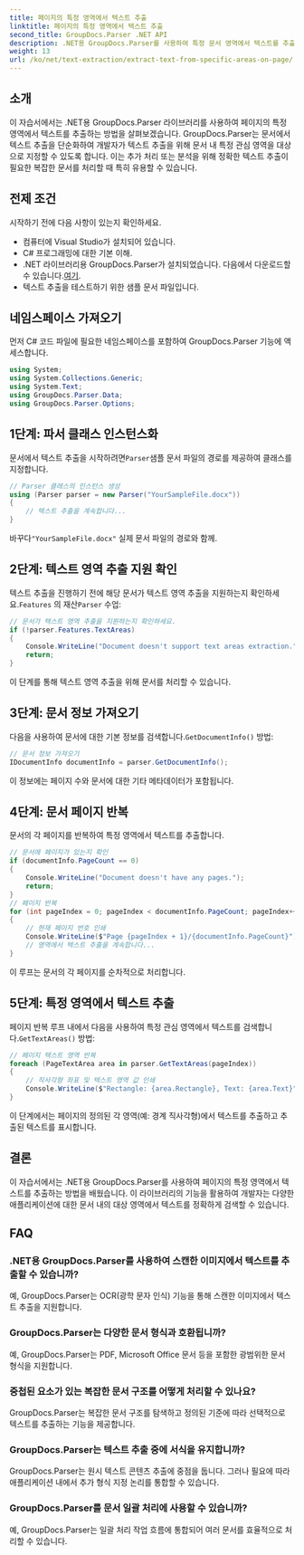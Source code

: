 ```yaml
---
title: 페이지의 특정 영역에서 텍스트 추출
linktitle: 페이지의 특정 영역에서 텍스트 추출
second_title: GroupDocs.Parser .NET API
description: .NET용 GroupDocs.Parser를 사용하여 특정 문서 영역에서 텍스트를 추출하는 방법을 알아보세요. 귀하의 애플리케이션을 위한 타겟이 명확하고 정확한 텍스트 추출.
weight: 13
url: /ko/net/text-extraction/extract-text-from-specific-areas-on-page/
---
```

## 소개
이 자습서에서는 .NET용 GroupDocs.Parser 라이브러리를 사용하여 페이지의 특정 영역에서 텍스트를 추출하는 방법을 살펴보겠습니다. GroupDocs.Parser는 문서에서 텍스트 추출을 단순화하여 개발자가 텍스트 추출을 위해 문서 내 특정 관심 영역을 대상으로 지정할 수 있도록 합니다. 이는 추가 처리 또는 분석을 위해 정확한 텍스트 추출이 필요한 복잡한 문서를 처리할 때 특히 유용할 수 있습니다.
## 전제 조건
시작하기 전에 다음 사항이 있는지 확인하세요.
- 컴퓨터에 Visual Studio가 설치되어 있습니다.
- C# 프로그래밍에 대한 기본 이해.
- .NET 라이브러리용 GroupDocs.Parser가 설치되었습니다. 다음에서 다운로드할 수 있습니다.[여기](https://releases.groupdocs.com/parser/net/).
- 텍스트 추출을 테스트하기 위한 샘플 문서 파일입니다.
## 네임스페이스 가져오기
먼저 C# 코드 파일에 필요한 네임스페이스를 포함하여 GroupDocs.Parser 기능에 액세스합니다.
```csharp
using System;
using System.Collections.Generic;
using System.Text;
using GroupDocs.Parser.Data;
using GroupDocs.Parser.Options;
```
## 1단계: 파서 클래스 인스턴스화
 문서에서 텍스트 추출을 시작하려면`Parser`샘플 문서 파일의 경로를 제공하여 클래스를 지정합니다.
```csharp
// Parser 클래스의 인스턴스 생성
using (Parser parser = new Parser("YourSampleFile.docx"))
{
    // 텍스트 추출을 계속합니다...
}
```
 바꾸다`"YourSampleFile.docx"` 실제 문서 파일의 경로와 함께.
## 2단계: 텍스트 영역 추출 지원 확인
 텍스트 추출을 진행하기 전에 해당 문서가 텍스트 영역 추출을 지원하는지 확인하세요.`Features` 의 재산`Parser` 수업:
```csharp
// 문서가 텍스트 영역 추출을 지원하는지 확인하세요.
if (!parser.Features.TextAreas)
{
    Console.WriteLine("Document doesn't support text areas extraction.");
    return;
}
```
이 단계를 통해 텍스트 영역 추출을 위해 문서를 처리할 수 있습니다.
## 3단계: 문서 정보 가져오기
 다음을 사용하여 문서에 대한 기본 정보를 검색합니다.`GetDocumentInfo()` 방법:
```csharp
// 문서 정보 가져오기
IDocumentInfo documentInfo = parser.GetDocumentInfo();
```
이 정보에는 페이지 수와 문서에 대한 기타 메타데이터가 포함됩니다.
## 4단계: 문서 페이지 반복
문서의 각 페이지를 반복하여 특정 영역에서 텍스트를 추출합니다.
```csharp
// 문서에 페이지가 있는지 확인
if (documentInfo.PageCount == 0)
{
    Console.WriteLine("Document doesn't have any pages.");
    return;
}
// 페이지 반복
for (int pageIndex = 0; pageIndex < documentInfo.PageCount; pageIndex++)
{
    // 현재 페이지 번호 인쇄
    Console.WriteLine($"Page {pageIndex + 1}/{documentInfo.PageCount}");
    // 영역에서 텍스트 추출을 계속합니다...
}
```
이 루프는 문서의 각 페이지를 순차적으로 처리합니다.
## 5단계: 특정 영역에서 텍스트 추출
페이지 반복 루프 내에서 다음을 사용하여 특정 관심 영역에서 텍스트를 검색합니다.`GetTextAreas()` 방법:
```csharp
// 페이지 텍스트 영역 반복
foreach (PageTextArea area in parser.GetTextAreas(pageIndex))
{
    // 직사각형 좌표 및 텍스트 영역 값 인쇄
    Console.WriteLine($"Rectangle: {area.Rectangle}, Text: {area.Text}");
}
```
이 단계에서는 페이지의 정의된 각 영역(예: 경계 직사각형)에서 텍스트를 추출하고 추출된 텍스트를 표시합니다.
## 결론
이 자습서에서는 .NET용 GroupDocs.Parser를 사용하여 페이지의 특정 영역에서 텍스트를 추출하는 방법을 배웠습니다. 이 라이브러리의 기능을 활용하여 개발자는 다양한 애플리케이션에 대한 문서 내의 대상 영역에서 텍스트를 정확하게 검색할 수 있습니다.

## FAQ
### .NET용 GroupDocs.Parser를 사용하여 스캔한 이미지에서 텍스트를 추출할 수 있습니까?
예, GroupDocs.Parser는 OCR(광학 문자 인식) 기능을 통해 스캔한 이미지에서 텍스트 추출을 지원합니다.
### GroupDocs.Parser는 다양한 문서 형식과 호환됩니까?
예, GroupDocs.Parser는 PDF, Microsoft Office 문서 등을 포함한 광범위한 문서 형식을 지원합니다.
### 중첩된 요소가 있는 복잡한 문서 구조를 어떻게 처리할 수 있나요?
GroupDocs.Parser는 복잡한 문서 구조를 탐색하고 정의된 기준에 따라 선택적으로 텍스트를 추출하는 기능을 제공합니다.
### GroupDocs.Parser는 텍스트 추출 중에 서식을 유지합니까?
GroupDocs.Parser는 원시 텍스트 콘텐츠 추출에 중점을 둡니다. 그러나 필요에 따라 애플리케이션 내에서 추가 형식 지정 논리를 통합할 수 있습니다.
### GroupDocs.Parser를 문서 일괄 처리에 사용할 수 있습니까?
예, GroupDocs.Parser는 일괄 처리 작업 흐름에 통합되어 여러 문서를 효율적으로 처리할 수 있습니다.